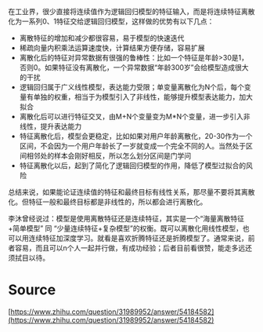 在工业界，很少直接将连续值作为逻辑回归模型的特征输入，而是将连续特征离散化为一系列0、1特征交给逻辑回归模型，这样做的优势有以下几点：

- 离散特征的增加和减少都很容易，易于模型的快速迭代
- 稀疏向量内积乘法运算速度快，计算结果方便存储，容易扩展
- 离散化后的特征对异常数据有很强的鲁棒性：比如一个特征是年龄>30是1，否则0。如果特征没有离散化，一个异常数据“年龄300岁”会给模型造成很大的干扰
- 逻辑回归属于广义线性模型，表达能力受限；单变量离散化为N个后，每个变量有单独的权重，相当于为模型引入了非线性，能够提升模型表达能力，加大拟合
- 离散化后可以进行特征交叉，由M+N个变量变为M*N个变量，进一步引入非线性，提升表达能力
- 特征离散化后，模型会更稳定，比如如果对用户年龄离散化，20-30作为一个区间，不会因为一个用户年龄长了一岁就变成一个完全不同的人。当然处于区间相邻处的样本会刚好相反，所以怎么划分区间是门学问
- 特征离散化以后，起到了简化了逻辑回归模型的作用，降低了模型过拟合的风险

总结来说，如果能论证连续值的特征和最终目标有线性关系，那尽量不要将其离散化。但特征一般和最终目标都是非线性的，所以都会进行离散化。

李沐曾经说过：模型是使用离散特征还是连续特征，其实是一个“海量离散特征+简单模型” 同 “少量连续特征+复杂模型”的权衡。既可以离散化用线性模型，也可以用连续特征加深度学习。就看是喜欢折腾特征还是折腾模型了。通常来说，前者容易，而且可以n个人一起并行做，有成功经验；后者目前看很赞，能走多远还须拭目以待。

# Source
[https://www.zhihu.com/question/31989952/answer/54184582](https://www.zhihu.com/question/31989952/answer/54184582)

